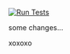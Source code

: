 [![Run Tests](https://github.com/ShariqT/test1010/actions/workflows/run_test.yml/badge.svg)](https://github.com/ShariqT/test1010/actions/workflows/run_test.yml)


some changes...

xoxoxo